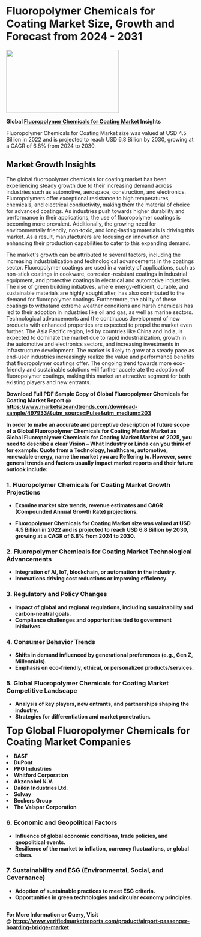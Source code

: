 <H1>Fluoropolymer Chemicals for Coating Market Size, Growth and Forecast from 2024 - 2031</H1><img class="aligncenter size-medium wp-image-584254" src="https://thirdeyenews.in/wp-content/uploads/2024/09/Global-Market-Research-300x168.jpeg" alt="" width="300" height="168" /><p><strong>Global&nbsp;<a href="https://www.marketsizeandtrends.com/download-sample/497933/&amp;utm_source=Pulse&amp;utm_medium=203">Fluoropolymer Chemicals for Coating Market</a> Insights</strong></p><p>Fluoropolymer Chemicals for Coating Market size was valued at USD 4.5 Billion in 2022 and is projected to reach USD 6.8 Billion by 2030, growing at a CAGR of 6.8% from 2024 to 2030.</p><p><h2>Market Growth Insights</h2> <p>The global fluoropolymer chemicals for coating market has been experiencing steady growth due to their increasing demand across industries such as automotive, aerospace, construction, and electronics. Fluoropolymers offer exceptional resistance to high temperatures, chemicals, and electrical conductivity, making them the material of choice for advanced coatings. As industries push towards higher durability and performance in their applications, the use of fluoropolymer coatings is becoming more prevalent. Additionally, the growing need for environmentally friendly, non-toxic, and long-lasting materials is driving this market. As a result, manufacturers are focusing on innovation and enhancing their production capabilities to cater to this expanding demand.</p> <p><strong></strong></p> <p>The market's growth can be attributed to several factors, including the increasing industrialization and technological advancements in the coatings sector. Fluoropolymer coatings are used in a variety of applications, such as non-stick coatings in cookware, corrosion-resistant coatings in industrial equipment, and protective coatings in electrical and automotive industries. The rise of green building initiatives, where energy-efficient, durable, and sustainable materials are highly sought after, has also contributed to the demand for fluoropolymer coatings. Furthermore, the ability of these coatings to withstand extreme weather conditions and harsh chemicals has led to their adoption in industries like oil and gas, as well as marine sectors. Technological advancements and the continuous development of new products with enhanced properties are expected to propel the market even further. The Asia Pacific region, led by countries like China and India, is expected to dominate the market due to rapid industrialization, growth in the automotive and electronics sectors, and increasing investments in infrastructure development. The market is likely to grow at a steady pace as end-user industries increasingly realize the value and performance benefits that fluoropolymer coatings offer. The ongoing trend towards more eco-friendly and sustainable solutions will further accelerate the adoption of fluoropolymer coatings, making this market an attractive segment for both existing players and new entrants. <p><strong></p><p><span class=""><strong>Download Full PDF Sample Copy of Global Fluoropolymer Chemicals for Coating Market Report</strong> @ <a href="https://www.marketsizeandtrends.com/download-sample/497933/&amp;utm_source=Pulse&amp;utm_medium=203" target="_blank">https://www.marketsizeandtrends.com/download-sample/497933/&amp;utm_source=Pulse&amp;utm_medium=203</a></span></p><p>In order to make an accurate and perceptive description of future scope of a Global&nbsp;Fluoropolymer Chemicals for Coating Market Market as Global&nbsp;Fluoropolymer Chemicals for Coating Market Market of 2025, you need to describe a clear Vision &ndash; What Industry or Linda can you think of for example: Quote from a Technology, healthcare, automotive, renewable energy, name the market you are Reffering to. However, some general trends and factors usually impact market reports and their future outlook include:</p><h3>1.&nbsp;<strong>Fluoropolymer Chemicals for Coating Market Growth Projections</strong></h3><ul><li>Examine market size trends, revenue estimates and CAGR (Compounded Annual Growth Rate) projections.</li><li><p>Fluoropolymer Chemicals for Coating Market size was valued at USD 4.5 Billion in 2022 and is projected to reach USD 6.8 Billion by 2030, growing at a CAGR of 6.8% from 2024 to 2030.</p></li></ul><h3>2.&nbsp;<strong>Fluoropolymer Chemicals for Coating Market Technological Advancements</strong></h3><ul><li>Integration of AI, IoT, blockchain, or automation in the industry.</li><li>Innovations driving cost reductions or improving efficiency.</li></ul><h3>3.&nbsp;<strong>Regulatory and Policy Changes</strong></h3><ul><li>Impact of global and regional regulations, including sustainability and carbon-neutral goals.</li><li>Compliance challenges and opportunities tied to government initiatives.</li></ul><h3>4.&nbsp;<strong>Consumer Behavior Trends</strong></h3><ul><li>Shifts in demand influenced by generational preferences (e.g., Gen Z, Millennials).</li><li>Emphasis on eco-friendly, ethical, or personalized products/services.</li></ul><h3>5.&nbsp;<strong>Global Fluoropolymer Chemicals for Coating Market Competitive Landscape</strong></h3><ul><li>Analysis of key players, new entrants, and partnerships shaping the industry.</li><li>Strategies for differentiation and market penetration.</li></ul><p data-pm-slice="1 1 []"><span style="color: inherit; font-family: inherit; font-size: 25px;">Top Global Fluoropolymer Chemicals for Coating Market Companies</span></p><div class="" data-test-id=""><p><li>BASF</li><li> DuPont</li><li> PPG Industries</li><li> Whitford Corporation</li><li> Akzonobel N.V.</li><li> Daikin Industries Ltd.</li><li> Solvay</li><li> Beckers Group</li><li> The Valspar Corporation</li></p></div><h3>6.&nbsp;<strong>Economic and Geopolitical Factors</strong></h3><ul><li>Influence of global economic conditions, trade policies, and geopolitical events.</li><li>Resilience of the market to inflation, currency fluctuations, or global crises.</li></ul><h3>7.&nbsp;<strong>Sustainability and ESG (Environmental, Social, and Governance)</strong></h3><ul><li>Adoption of sustainable practices to meet ESG criteria.</li><li>Opportunities in green technologies and circular economy principles.</li></ul><h2><strong style="font-size: 14px;">For More Information or Query, Visit @&nbsp;</strong><a style="background-color: #ffffff; font-size: 14px;" href="https://www.marketsizeandtrends.com/report/fluoropolymer-chemicals-for-coating-market/" target="_blank">https://www.verifiedmarketreports.com/product/airport-passenger-boarding-bridge-market</a></h2>
